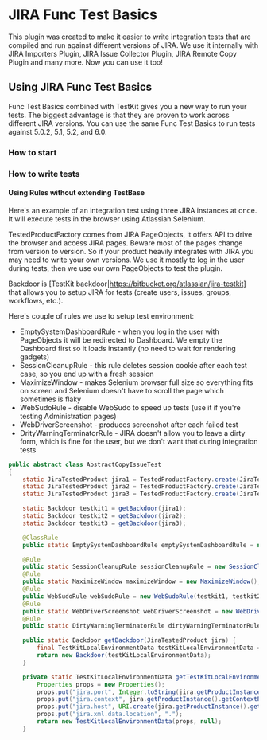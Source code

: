 # JIRA Func Test Basics

This plugin was created to make it easier to write integration tests that are compiled and run against different versions of JIRA.
We use it internally with JIRA Importers Plugin, JIRA Issue Collector Plugin, JIRA Remote Copy Plugin and many more. Now you can use it too!

## Using JIRA Func Test Basics

Func Test Basics combined with TestKit gives you a new way to run your tests. The biggest advantage is that they are proven to work across different JIRA versions.
You can use the same Func Test Basics to run tests against 5.0.2, 5.1, 5.2, and 6.0.

### How to start


### How to write tests

#### Using Rules without extending TestBase

Here's an example of an integration test using three JIRA instances at once. It will execute tests in the browser using Atlassian Selenium.

TestedProductFactory comes from JIRA PageObjects, it offers API to drive the browser and access JIRA pages. Beware most of the pages change from version to version.
So if your product heavily integrates with JIRA you may need to write your own versions. We use it mostly to log in the user during tests, then we use our own PageObjects to test the plugin.

Backdoor is [TestKit backdoor|https://bitbucket.org/atlassian/jira-testkit] that allows you to setup JIRA for tests (create users, issues, groups, workflows, etc.).

Here's couple of rules we use to setup test environment:

* EmptySystemDashboardRule - when you log in the user with PageObjects it will be redirected to Dashboard. We empty the Dashboard first so it loads instantly (no need to wait for rendering gadgets)
* SessionCleanupRule - this rule deletes session cookie after each test case, so you end up with a fresh session
* MaximizeWindow - makes Selenium browser full size so everything fits on screen and Selenium doesn't have to scroll the page which sometimes is flaky
* WebSudoRule - disable WebSudo to speed up tests (use it if you're testing Administration pages)
* WebDriverScreenshot - produces screenshot after each failed test
* DrityWarningTerminatorRule - JIRA doesn't allow you to leave a dirty form, which is fine for the user, but we don't want that during integration tests

```java
public abstract class AbstractCopyIssueTest
{
    static JiraTestedProduct jira1 = TestedProductFactory.create(JiraTestedProduct.class, new DefaultProductInstance("http://localhost:2990/jira", "jira1", 2990, "/jira"), null);
    static JiraTestedProduct jira2 = TestedProductFactory.create(JiraTestedProduct.class, new DefaultProductInstance("http://localhost:2991/jira", "jira2", 2991, "/jira"), null);
    static JiraTestedProduct jira3 = TestedProductFactory.create(JiraTestedProduct.class, new DefaultProductInstance("http://localhost:2992/jira", "jira3", 2992, "/jira"), null);

	static Backdoor testkit1 = getBackdoor(jira1);
	static Backdoor testkit2 = getBackdoor(jira2);
	static Backdoor testkit3 = getBackdoor(jira3);

	@ClassRule
	public static EmptySystemDashboardRule emptySystemDashboardRule = new EmptySystemDashboardRule(testkit1, testkit2, testkit3);

	@Rule
	public static SessionCleanupRule sessionCleanupRule = new SessionCleanupRule();
	@Rule
	public static MaximizeWindow maximizeWindow = new MaximizeWindow();
	@Rule
	public WebSudoRule webSudoRule = new WebSudoRule(testkit1, testkit2, testkit3);
	@Rule
	public static WebDriverScreenshot webDriverScreenshot = new WebDriverScreenshot();
	@Rule
	public static DirtyWarningTerminatorRule dirtyWarningTerminatorRule = new DirtyWarningTerminatorRule();

	public static Backdoor getBackdoor(JiraTestedProduct jira) {
		final TestKitLocalEnvironmentData testKitLocalEnvironmentData = getTestKitLocalEnvironmentData(jira);
		return new Backdoor(testKitLocalEnvironmentData);
	}

	private static TestKitLocalEnvironmentData getTestKitLocalEnvironmentData(JiraTestedProduct jira) {
		Properties props = new Properties();
		props.put("jira.port", Integer.toString(jira.getProductInstance().getHttpPort()));
		props.put("jira.context", jira.getProductInstance().getContextPath());
		props.put("jira.host", URI.create(jira.getProductInstance().getBaseUrl()).getHost());
		props.put("jira.xml.data.location", ".");
		return new TestKitLocalEnvironmentData(props, null);
	}
```